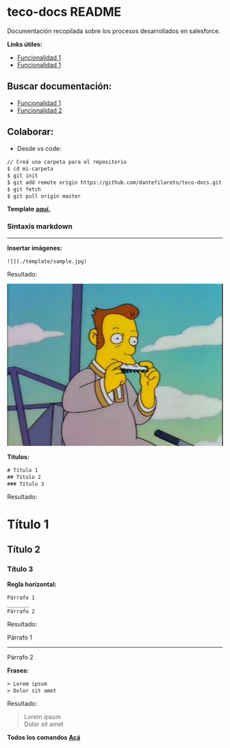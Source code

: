 # teco-docs README
Documentación recopilada sobre los procesos desarrollados en salesforce.

**Links útiles:**
* [Funcionalidad 1](./test/test.md)
* [Funcionalidad 1](./test/test.md)

## Buscar documentación:

* [Funcionalidad 1](./test/test.md)
* [Funcionalidad 2](./test/test.md)

## Colaborar:

* Desde vs code:

```
// Creá una carpeta para el repositorio
$ cd mi-carpeta
$ git init
$ git add remote origin https://github.com/dantefilareto/teco-docs.git
$ git fetch
$ git pull origin master
```

**Template [aquí.](./template/template.md)**

### Sintaxis markdown
-----

**Insertar imágenes:**
```
![](./template/sample.jpg)
```

Resultado:

![](./template/sample.jpg)


**Títulos:**
```
# Título 1
## Título 2
### Título 3
```

Resultado:

# Título 1
## Título 2
### Título 3

**Regla horizontal:**
```
Párrafo 1
_______
Párrafo 2
```

Resultado:

Párrafo 1
_______

Párrafo 2

**Frases:**
```
> Lorem ipsum  
> Dolor sit amet
```

Resultado:
> Lorem ipsum  
> Dolor sit amet

**Todos los comandos [Acá](https://github.com/adam-p/markdown-here/wiki/Markdown-Cheatsheet)**